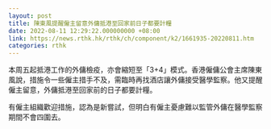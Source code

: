 ```yaml
---
layout: post
title: 陳東風提醒僱主留意外傭抵港至回家前日子都要計糧
date: 2022-08-11 12:29:22.000000000 +08:00
link: https://news.rthk.hk/rthk/ch/component/k2/1661935-20220811.htm
categories: rthk
---
```


本周五起抵港工作的外傭檢疫，亦會縮短至「3+4」模式。香港僱傭公會主席陳東風說，措施令一些僱主措手不及，需臨時再找酒店讓外傭接受醫學監察。他又提醒僱主留意，外傭抵港至回家前的日子都要計糧。

有僱主組織歡迎措施，認為是新嘗試，但明白有僱主憂慮難以監管外傭在醫學監察期間不會四圍去。

